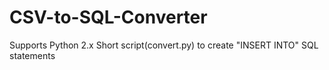 # CSV-to-SQL-Converter
Supports Python 2.x
Short script(convert.py) to create "INSERT INTO" SQL statements
